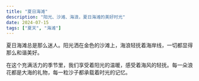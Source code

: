 ```yaml
---
title: "夏日海滩"
description: "阳光、沙滩、海浪，夏日海滩的美好时光"
date: 2024-07-15
tags: ["夏天", "海滩"]
---
```


夏日海滩总是那么迷人。阳光洒在金色的沙滩上，海浪轻抚着海岸线，一切都显得那么和谐美好。

在这个充满活力的季节里，我们享受着阳光的温暖，感受着海风的轻抚。每一朵浪花都是大海的礼物，每一粒沙子都承载着时光的记忆。
